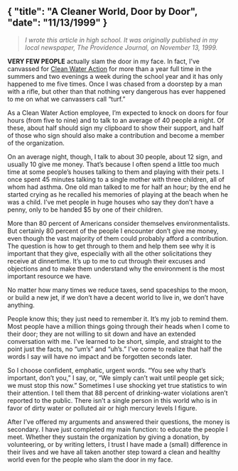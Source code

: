 {
  "title": "A Cleaner World, Door by Door",
  "date": "11/13/1999"
}
---

> *I wrote this article in high school. It was originally published in my local newspaper, The Providence Journal, on November 13, 1999.*
> 

**VERY FEW PEOPLE** actually slam the door in my face. In fact, I’ve canvassed for [Clean Water Action](https://www.cleanwateraction.org/) for more than a year full time in the summers and two evenings a week during the school year and it has only happened to me five times. Once I was chased from a doorstep by a man with a rifle, but other than that nothing very dangerous has ever happened to me on what we canvassers call “turf.”

As a Clean Water Action employee, I’m expected to knock on doors for four hours (from five to nine) and to talk to an average of 40 people a night. Of these, about half should sign my clipboard to show their support, and half of those who sign should also make a contribution and become a member of the organization.

On an average night, though, I talk to about 30 people, about 12 sign, and usually 10 give me money. That’s because I often spend a little too much time at some people’s houses talking to them and playing with their pets. I once spent 45 minutes talking to a single mother with three children, all of whom had asthma. One old man talked to me for half an hour; by the end he started crying as he recalled his memories of playing at the beach when he was a child. I’ve met people in huge houses who say they don’t have a penny, only to be handed $5 by one of their children.

More than 80 percent of Americans consider themselves environmentalists. But certainly 80 percent of the people I encounter don’t give me money, even though the vast majority of them could probably afford a contribution. The question is how to get through to them and help them see why it is important that they give, especially with all the other solicitations they receive at dinnertime. It’s up to me to cut through their excuses and objections and to make them understand why the environment is the most important resource we have.

No matter how many times we reduce taxes, send spaceships to the moon, or build a new jet, if we don’t have a decent world to live in, we don’t have anything.

People know this; they just need to remember it. It’s my job to remind them. Most people have a million things going through their heads when I come to their door; they are not willing to sit down and have an extended conversation with me. I’ve learned to be short, simple, and straight to the point just the facts, no “um’s” and “uh’s.” I’ve come to realize that half the words I say will have no impact and be forgotten seconds later.

So I choose confident, emphatic, urgent words. “You see why that’s important, don’t you,” I say, or, “We simply can’t wait until people get sick; we must stop this now.” Sometimes I use shocking yet true statistics to win their attention. I tell them that 88 percent of drinking-water violations aren’t reported to the public. There isn’t a single person in this world who is in favor of dirty water or polluted air or high mercury levels I figure.

After I’ve offered my arguments and answered their questions, the money is secondary. I have just completed my main function: to educate the people I meet. Whether they sustain the organization by giving a donation, by volunteering, or by writing letters, I trust I have made a (small) difference in their lives and we have all taken another step toward a clean and healthy world even for the people who slam the door in my face.